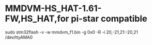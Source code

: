 # MMDVM-HS_HAT-1.61-FW,HS_HAT,for pi-star compatible

sudo stm32flash -v -w mmdvm_f1.bin -g 0x0 -R -i 20,-21,21:-20,21 /dev/ttyAMA0
